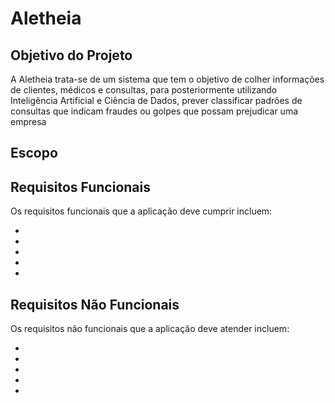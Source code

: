 # Aletheia

## Objetivo do Projeto

A Aletheia trata-se de um sistema que tem o objetivo de colher informações de clientes,
médicos e consultas, para posteriormente utilizando Inteligência Artificial e Ciência de
Dados, prever classificar padrões de consultas que indicam fraudes ou golpes que
possam prejudicar uma empresa

## Escopo

## Requisitos Funcionais

Os requisitos funcionais que a aplicação deve cumprir incluem:

-
-
-
-
-

## Requisitos Não Funcionais

Os requisitos não funcionais que a aplicação deve atender incluem:

-
-
-
-
-
